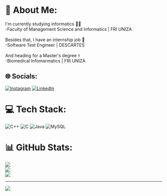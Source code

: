 # 💫 About Me:
I'm currently studying informatics 👨‍💻 <br>-Faculty of Management Science and Informatics | FRI UNIZA<br><br>Besides that, I have an internship job 🏬<br>-Software Test Engineer | DESCARTES<br><br>And heading for a Master's degree ⚕️<br>-Biomedical Infomarmatics | FRI UNIZA


## 🌐 Socials:
[![Instagram](https://img.shields.io/badge/Instagram-%23E4405F.svg?logo=Instagram&logoColor=white)](https://instagram.com/gornymaros) [![LinkedIn](https://img.shields.io/badge/LinkedIn-%230077B5.svg?logo=linkedin&logoColor=white)](https://linkedin.com/in/marosgorny) 

# 💻 Tech Stack:
![C++](https://img.shields.io/badge/c++-%2300599C.svg?style=for-the-badge&logo=c%2B%2B&logoColor=white) ![C](https://img.shields.io/badge/c-%2300599C.svg?style=for-the-badge&logo=c&logoColor=white) ![Java](https://img.shields.io/badge/java-%23ED8B00.svg?style=for-the-badge&logo=java&logoColor=white) ![MySQL](https://img.shields.io/badge/mysql-%2300f.svg?style=for-the-badge&logo=mysql&logoColor=white)
# 📊 GitHub Stats:
![](https://github-readme-stats.vercel.app/api?username=MarosGorny&theme=react&hide_border=false&include_all_commits=false&count_private=true)<br/>
![](https://github-readme-streak-stats.herokuapp.com/?user=MarosGorny&theme=react&hide_border=false)<br/>
![](https://github-readme-stats.vercel.app/api/top-langs/?username=MarosGorny&theme=react&hide_border=false&include_all_commits=false&count_private=true&layout=compact)

---
[![](https://visitcount.itsvg.in/api?id=MarosGorny&icon=7&color=1)](https://visitcount.itsvg.in)

<!-- Proudly created with GPRM ( https://gprm.itsvg.in ) -->